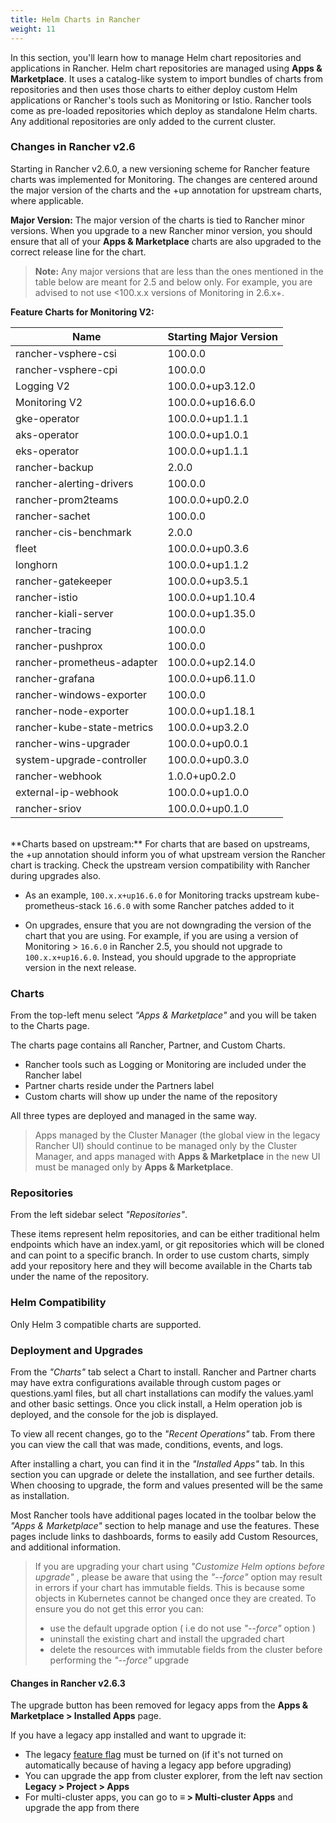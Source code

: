 ```yaml
---
title: Helm Charts in Rancher
weight: 11
---
```


In this section, you'll learn how to manage Helm chart repositories and applications in Rancher. Helm chart repositories are managed using **Apps & Marketplace**. It uses a catalog-like system to import bundles of charts from repositories and then uses those charts to either deploy custom Helm applications or Rancher's tools such as Monitoring or Istio. Rancher tools come as pre-loaded repositories which deploy as standalone Helm charts. Any additional repositories are only added to the current cluster.

### Changes in Rancher v2.6

Starting in Rancher v2.6.0, a new versioning scheme for Rancher feature charts was implemented for Monitoring. The changes are centered around the major version of the charts and the +up annotation for upstream charts, where applicable.

**Major Version:** The major version of the charts is tied to Rancher minor versions. When you upgrade to a new Rancher minor version, you should ensure that all of your **Apps & Marketplace** charts are also upgraded to the correct release line for the chart. 

>**Note:** Any major versions that are less than the ones mentioned in the table below are meant for 2.5 and below only. For example, you are advised to not use <100.x.x versions of Monitoring in 2.6.x+.

**Feature Charts for Monitoring V2:**

| **Name** | **Starting Major Version** |
| ---------------- | ------------------ |
| rancher-vsphere-csi | 100.0.0 |                                  
| rancher-vsphere-cpi | 100.0.0 |                                  
| Logging V2 | 100.0.0+up3.12.0 |                                   
| Monitoring V2 | 100.0.0+up16.6.0 |                                   
| gke-operator | 100.0.0+up1.1.1 |                                   
| aks-operator | 100.0.0+up1.0.1 |                                  
| eks-operator | 100.0.0+up1.1.1 |                                  
| rancher-backup | 2.0.0 |                                  
| rancher-alerting-drivers | 100.0.0 |                                  
| rancher-prom2teams | 100.0.0+up0.2.0 |                                   
| rancher-sachet | 100.0.0 |                                  
| rancher-cis-benchmark | 2.0.0 |                                  
| fleet | 100.0.0+up0.3.6 |                                  
| longhorn | 100.0.0+up1.1.2 |                                  
| rancher-gatekeeper | 100.0.0+up3.5.1 |                                  
| rancher-istio | 100.0.0+up1.10.4 |                                  
| rancher-kiali-server | 100.0.0+up1.35.0 |                                  
| rancher-tracing | 100.0.0 |                                   
| rancher-pushprox | 100.0.0 |                                  
| rancher-prometheus-adapter | 100.0.0+up2.14.0 |                                  
| rancher-grafana | 100.0.0+up6.11.0 |                                  
| rancher-windows-exporter | 100.0.0 |                           
| rancher-node-exporter | 100.0.0+up1.18.1 |                                   
| rancher-kube-state-metrics | 100.0.0+up3.2.0 |                                  
| rancher-wins-upgrader | 100.0.0+up0.0.1 |                                  
| system-upgrade-controller | 100.0.0+up0.3.0 |                                  
| rancher-webhook | 1.0.0+up0.2.0 |                           
| external-ip-webhook | 100.0.0+up1.0.0 |                                  
| rancher-sriov | 100.0.0+up0.1.0 |                           

<br/>
**Charts based on upstream:** For charts that are based on upstreams, the +up annotation should inform you of what upstream version the Rancher chart is tracking. Check the upstream version compatibility with Rancher during upgrades also.

- As an example, `100.x.x+up16.6.0` for Monitoring tracks upstream kube-prometheus-stack `16.6.0` with some Rancher patches added to it

- On upgrades, ensure that you are not downgrading the version of the chart that you are using. For example, if you are using a version of Monitoring > `16.6.0` in Rancher 2.5, you should not upgrade to `100.x.x+up16.6.0`. Instead, you should upgrade to the appropriate version in the next release. 


### Charts

From the top-left menu select _"Apps & Marketplace"_ and you will be taken to the Charts page.

The charts page contains all Rancher, Partner, and Custom Charts.

* Rancher tools such as Logging or Monitoring are included under the Rancher label
* Partner charts reside under the Partners label
* Custom charts will show up under the name of the repository

All three types are deployed and managed in the same way.

> Apps managed by the Cluster Manager (the global view in the legacy Rancher UI) should continue to be managed only by the Cluster Manager, and apps managed with <b>Apps & Marketplace</b> in the new UI must be managed only by <b>Apps & Marketplace</b>.

### Repositories

From the left sidebar select _"Repositories"_.

These items represent helm repositories, and can be either traditional helm endpoints which have an index.yaml, or git repositories which will be cloned and can point to a specific branch. In order to use custom charts, simply add your repository here and they will become available in the Charts tab under the name of the repository.


### Helm Compatibility

Only Helm 3 compatible charts are supported.


### Deployment and Upgrades

From the _"Charts"_ tab select a Chart to install. Rancher and Partner charts may have extra configurations available through custom pages or questions.yaml files, but all chart installations can modify the values.yaml and other basic settings. Once you click install, a Helm operation job is deployed, and the console for the job is displayed.

To view all recent changes, go to the _"Recent Operations"_ tab. From there you can view the call that was made, conditions, events, and logs.

After installing a chart, you can find it in the _"Installed Apps"_ tab. In this section you can upgrade or delete the installation, and see further details. When choosing to upgrade, the form and values presented will be the same as installation.

Most Rancher tools have additional pages located in the toolbar below the _"Apps & Marketplace"_ section to help manage and use the features. These pages include links to dashboards, forms to easily add Custom Resources, and additional information.

> If you are upgrading your chart using _"Customize Helm options before upgrade"_ , please be aware that using the _"--force"_ option may result in errors if your chart has immutable fields. This is because some objects in Kubernetes cannot be changed once they are created. To ensure you do not get this error you can:
> 
>  * use the default upgrade option ( i.e do not use _"--force"_ option )
>  * uninstall the existing chart and install the upgraded chart
>  * delete the resources with immutable fields from the cluster before performing the _"--force"_ upgrade

#### Changes in Rancher v2.6.3

The upgrade button has been removed for legacy apps from the **Apps & Marketplace > Installed Apps** page.

If you have a legacy app installed and want to upgrade it:

- The legacy [feature flag]({{<baseurl>}}/rancher/v2.6/en/installation/resources/feature-flags/) must be turned on (if it's not turned on automatically because of having a legacy app before upgrading)
- You can upgrade the app from cluster explorer, from the left nav section **Legacy > Project > Apps**
- For multi-cluster apps, you can go to **≡ > Multi-cluster Apps** and upgrade the app from there